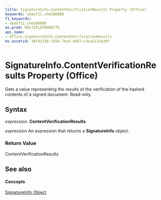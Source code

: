 ```yaml
---
title: SignatureInfo.ContentVerificationResults Property (Office)
keywords: vbaof11.chm286008
f1_keywords:
- vbaof11.chm286008
ms.prod: MULTIPLEPRODUCTS
api_name:
- Office.SignatureInfo.ContentVerificationResults
ms.assetid: 18fd1338-1554-7bc6-a947-c3ea1123a38f
---
```



# SignatureInfo.ContentVerificationResults Property (Office)

Gets a value representing the results of the verification of the hashed contents of a signed document. Read-only.


## Syntax

 _expression_. **ContentVerificationResults**

 _expression_ An expression that returns a **SignatureInfo** object.


### Return Value

ContentVerificationResults


## See also


#### Concepts


[SignatureInfo Object](signatureinfo-object-office.md)

